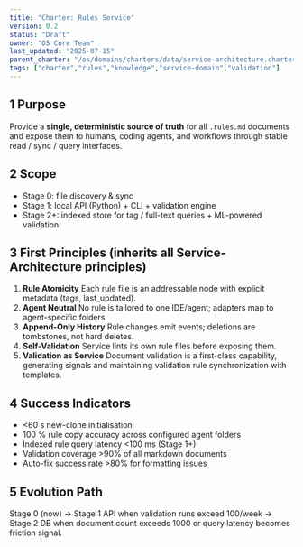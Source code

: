 ```yaml
---
title: "Charter: Rules Service"
version: 0.2
status: "Draft"
owner: "OS Core Team"
last_updated: "2025-07-15"
parent_charter: "/os/domains/charters/data/service-architecture.charter.md"
tags: ["charter","rules","knowledge","service-domain","validation"]
---
```


## 1 Purpose  
Provide a **single, deterministic source of truth** for all `.rules.md` documents and expose them to humans, coding agents, and workflows through stable read / sync / query interfaces.

## 2 Scope  
* Stage 0: file discovery & sync  
* Stage 1: local API (Python) + CLI + validation engine  
* Stage 2+: indexed store for tag / full-text queries + ML-powered validation  

## 3 First Principles (inherits all Service-Architecture principles)  
1. **Rule Atomicity** Each rule file is an addressable node with explicit metadata (tags, last_updated).  
2. **Agent Neutral** No rule is tailored to one IDE/agent; adapters map to agent-specific folders.  
3. **Append-Only History** Rule changes emit events; deletions are tombstones, not hard deletes.  
4. **Self-Validation** Service lints its own rule files before exposing them.  
5. **Validation as Service** Document validation is a first-class capability, generating signals and maintaining validation rule synchronization with templates.

## 4 Success Indicators  
* <60 s new-clone initialisation  
* 100 % rule copy accuracy across configured agent folders  
* Indexed rule query latency <100 ms (Stage 1+)  
* Validation coverage >90% of all markdown documents  
* Auto-fix success rate >80% for formatting issues  

## 5 Evolution Path  
Stage 0 (now) → Stage 1 API when validation runs exceed 100/week → Stage 2 DB when document count exceeds 1000 or query latency becomes friction signal.
